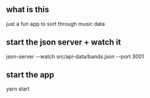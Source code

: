 ## what is this
just a fun app to sort through music data


## start the json server + watch it
json-server --watch src/api-data/bands.json --port 3001

## start the app
yarn start

